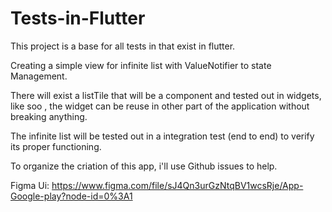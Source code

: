 # Tests-in-Flutter

This project is a base for all tests in that exist in flutter.

Creating a simple view for infinite list with ValueNotifier to state Management.

There will exist a listTile that will be a component and tested out in widgets, like soo , the widget can be reuse in other part of the application without breaking anything.

The infinite list will be tested out in a integration test (end to end) to verify its proper functioning.

To organize the criation of this app, i'll use Github issues to help.

Figma Ui: https://www.figma.com/file/sJ4Qn3urGzNtqBV1wcsRje/App-Google-play?node-id=0%3A1


